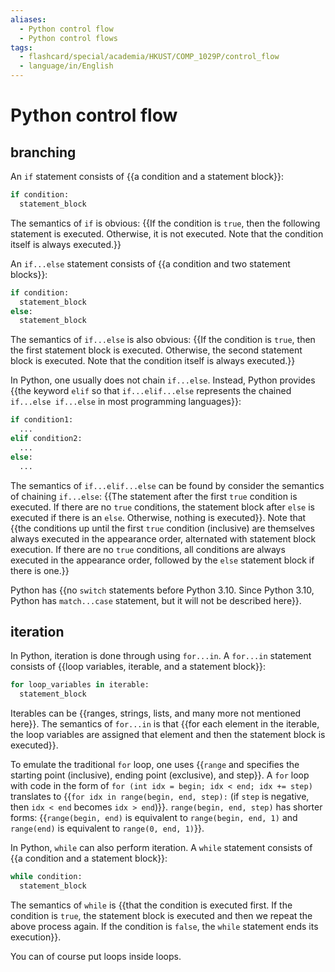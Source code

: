 ```yaml
---
aliases:
  - Python control flow
  - Python control flows
tags:
  - flashcard/special/academia/HKUST/COMP_1029P/control_flow
  - language/in/English
---
```


# Python control flow

## branching

An `if` statement consists of {{a condition and a statement block}}: <!--SR:!2024-10-30,205,330-->

```Python
if condition:
  statement_block
```

The semantics of `if` is obvious: {{If the condition is `true`, then the following statement is executed. Otherwise, it is not executed. Note that the condition itself is always executed.}} <!--SR:!2024-10-03,171,310-->

An `if...else` statement consists of {{a condition and two statement blocks}}: <!--SR:!2024-09-24,166,310-->

```Python
if condition:
  statement_block
else:
  statement_block
```

The semantics of `if...else` is also obvious: {{If the condition is `true`, then the first statement block is executed. Otherwise, the second statement block is executed. Note that the condition itself is always executed.}} <!--SR:!2024-09-26,168,310-->

In Python, one usually does not chain `if...else`. Instead, Python provides {{the keyword `elif` so that `if...elif...else` represents the chained `if...else if...else` in most programming languages}}: <!--SR:!2025-01-22,275,330-->

```Python
if condition1:
  ...
elif condition2:
  ...
else:
  ...
```

The semantics of `if...elif...else` can be found by consider the semantics of chaining `if...else`: {{The statement after the first `true` condition is executed. If there are no `true` conditions, the statement block after `else` is executed if there is an `else`. Otherwise, nothing is executed}}. Note that {{the conditions up until the first `true` condition (inclusive) are themselves always executed in the appearance order, alternated with statement block execution. If there are no `true` conditions, all conditions are always executed in the appearance order, followed by the `else` statement block if there is one.}} <!--SR:!2024-04-24,63,310!2024-05-08,75,323-->

Python has {{no `switch` statements before Python 3.10. Since Python 3.10, Python has `match...case` statement, but it will not be described here}}. <!--SR:!2024-05-01,69,310-->

## iteration

In Python, iteration is done through using `for...in`. A `for...in` statement consists of {{loop variables, iterable, and a statement block}}: <!--SR:!2024-04-28,66,310-->

```Python
for loop_variables in iterable:
  statement_block
```

Iterables can be {{ranges, strings, lists, and many more not mentioned here}}. The semantics of `for...in` is that {{for each element in the iterable, the loop variables are assigned that element and then the statement block is executed}}. <!--SR:!2024-04-23,62,310!2024-09-24,162,310-->

To emulate the traditional `for` loop, one uses {{`range` and specifies the starting point (inclusive), ending point (exclusive), and step}}. A `for` loop with code in the form of `for (int idx = begin; idx < end; idx += step)` translates to {{`for idx in range(begin, end, step):` (if `step` is negative, then `idx < end` becomes `idx > end`)}}. `range(begin, end, step)` has shorter forms: {{`range(begin, end)` is equivalent to `range(begin, end, 1)` and `range(end)` is equivalent to `range(0, end, 1)`}}. <!--SR:!2025-01-25,278,330!2024-09-16,159,310!2024-04-29,68,310-->

In Python, `while` can also perform iteration. A `while` statement consists of {{a condition and a statement block}}: <!--SR:!2024-04-23,63,310-->

```Python
while condition:
  statement_block
```

The semantics of `while` is {{that the condition is executed first. If the condition is `true`, the statement block is executed and then we repeat the above process again. If the condition is `false`, the `while` statement ends its execution}}. <!--SR:!2024-04-27,65,310-->

You can of course put loops inside loops.
